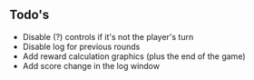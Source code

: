 ## Todo's
* Disable (?) controls if it's not the player's turn
* Disable log for previous rounds
* Add reward calculation graphics (plus the end of the game)
* Add score change in the log window
